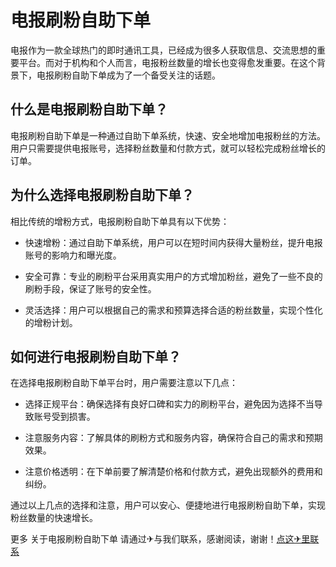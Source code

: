 # 电报刷粉自助下单

电报作为一款全球热门的即时通讯工具，已经成为很多人获取信息、交流思想的重要平台。而对于机构和个人而言，电报粉丝数量的增长也变得愈发重要。在这个背景下，电报刷粉自助下单成为了一个备受关注的话题。

## 什么是电报刷粉自助下单？

电报刷粉自助下单是一种通过自助下单系统，快速、安全地增加电报粉丝的方法。用户只需要提供电报账号，选择粉丝数量和付款方式，就可以轻松完成粉丝增长的订单。

## 为什么选择电报刷粉自助下单？

相比传统的增粉方式，电报刷粉自助下单具有以下优势：

- 快速增粉：通过自助下单系统，用户可以在短时间内获得大量粉丝，提升电报账号的影响力和曝光度。

- 安全可靠：专业的刷粉平台采用真实用户的方式增加粉丝，避免了一些不良的刷粉手段，保证了账号的安全性。

- 灵活选择：用户可以根据自己的需求和预算选择合适的粉丝数量，实现个性化的增粉计划。

## 如何进行电报刷粉自助下单？

在选择电报刷粉自助下单平台时，用户需要注意以下几点：

- 选择正规平台：确保选择有良好口碑和实力的刷粉平台，避免因为选择不当导致账号受到损害。

- 注意服务内容：了解具体的刷粉方式和服务内容，确保符合自己的需求和预期效果。

- 注意价格透明：在下单前要了解清楚价格和付款方式，避免出现额外的费用和纠纷。

通过以上几点的选择和注意，用户可以安心、便捷地进行电报刷粉自助下单，实现粉丝数量的快速增长。

更多 关于电报刷粉自助下单 请通过✈与我们联系，感谢阅读，谢谢！[点这✈里联系](https://1.k02.cc)